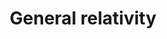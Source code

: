 ---
layout: page
title:  "General relativity"
permalink: "general-relativity.html"
tags: [physics]
toc: false
summary: ""
---